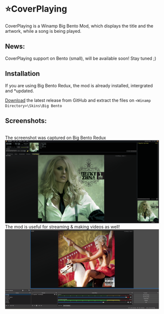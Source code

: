 # ⭐CoverPlaying

CoverPlaying is a Winamp Big Bento Mod, which displays the title and the artwork, while a song is being played.


## News:
CoverPlaying support on Bento (small), will be available soon! Stay tuned ;)

## Installation

If you are using Big Bento Redux, the mod is already installed, intergrated and *updated.

[Download](https://github.com/SecurityRaven/CoverPlaying/releases/latest) the latest release from GitHub and extract the files on ``<Winamp Directory>\Skins\Big Bento``

## Screenshots:
<br>The screenshot was captured on Big Bento Redux
![img1](screenshot1.png)
<br>The mod is useful for streaming & making videos as well!
![img2](screenshot2.png)
